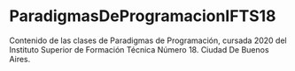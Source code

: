 # ParadigmasDeProgramacionIFTS18
Contenido de las clases de Paradigmas de Programación, cursada 2020 del Instituto Superior de Formación Técnica Número 18. Ciudad De Buenos Aires.
